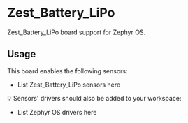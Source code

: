 # Zest_Battery_LiPo

Zest_Battery_LiPo board support for Zephyr OS.

## Usage
This board enables the following sensors:
- List Zest_Battery_LiPo sensors here

:bulb: Sensors' drivers should also be added to your workspace:
- List Zephyr OS drivers here
